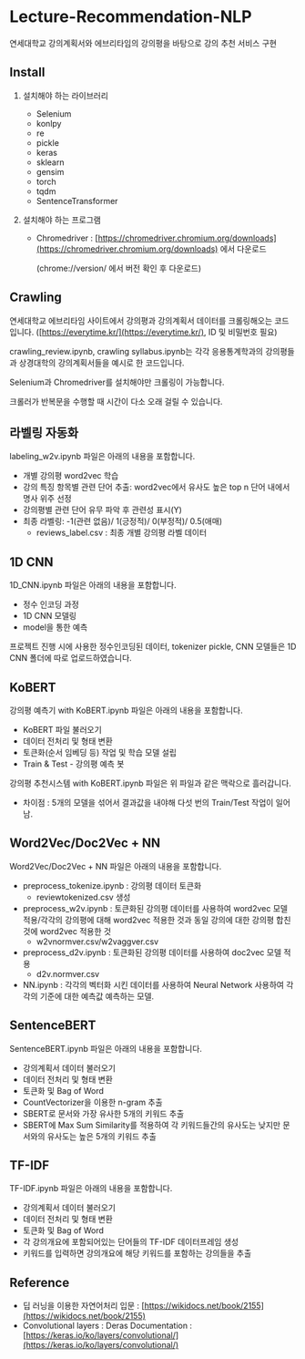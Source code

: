 # Lecture-Recommendation-NLP

연세대학교 강의계획서와 에브리타임의 강의평을 바탕으로 강의 추천 서비스 구현


## Install

1. 설치해야 하는 라이브러리
    - Selenium
    - konlpy
    - re
    - pickle
    - keras
    - sklearn
    - gensim
    - torch
    - tqdm
    - SentenceTransformer
    
2. 설치해야 하는 프로그램
    - Chromedriver : [https://chromedriver.chromium.org/downloads](https://chromedriver.chromium.org/downloads) 에서 다운로드
        
        (chrome://version/ 에서 버전 확인 후 다운로드)
        

## Crawling

연세대학교 에브리타임 사이트에서 강의평과 강의계획서 데이터를 크롤링해오는 코드입니다. ([https://everytime.kr/](https://everytime.kr/), ID 및 비밀번호 필요)

crawling_review.ipynb, crawling syllabus.ipynb는 각각 응용통계학과의 강의평들과 상경대학의 강의계획서들을 예시로 한 코드입니다.

Selenium과 Chromedriver를 설치해야만 크롤링이 가능합니다.

크롤러가 반복문을 수행할 때 시간이 다소 오래 걸릴 수 있습니다.

## 라벨링 자동화

labeling_w2v.ipynb 파일은 아래의 내용을 포함합니다.

- 개별 강의평 word2vec 학습
- 강의 특징 항목별 관련 단어 추출: word2vec에서 유사도 높은 top n 단어 내에서 명사 위주 선정
- 강의평별 관련 단어 유무 파악 후 관련성 표시(Y)
- 최종 라벨링: -1(관련 없음)/ 1(긍정적)/ 0(부정적)/ 0.5(애매)
    - reviews_label.csv : 최종 개별 강의평 라벨 데이터
    

## 1D CNN

1D_CNN.ipynb 파일은 아래의 내용을 포함합니다.

- 정수 인코딩 과정
- 1D CNN 모델링
- model을 통한 예측

프로젝트 진행 시에 사용한 정수인코딩된 데이터, tokenizer pickle, CNN 모델들은 1D CNN 폴더에 따로 업로드하였습니다.

## KoBERT

강의평 예측기 with KoBERT.ipynb 파일은 아래의 내용을 포함합니다.

- KoBERT 파일 불러오기
- 데이터 전처리 및 형태 변환
- 토큰화(순서 임베딩 등) 작업 및 학습 모델 설립
- Train & Test - 강의평 예측 봇

강의평 추천시스템 with KoBERT.ipynb 파일은 위 파일과 같은 맥락으로 흘러갑니다.

- 차이점 : 5개의 모델을 섞어서 결과값을 내야해 다섯 번의 Train/Test 작업이 일어남.

## Word2Vec/Doc2Vec + NN

Word2Vec/Doc2Vec + NN 파일은 아래의 내용을 포함합니다.

- preprocess_tokenize.ipynb : 강의평 데이터 토큰화
    - reviewtokenized.csv 생성
- preprocess_w2v.ipynb : 토큰화된 강의평 데이터를 사용하여 word2vec 모델 적용/각각의 강의평에 대해 word2vec 적용한 것과 동일 강의에 대한 강의평 합친 것에 word2vec 적용한 것
    - w2vnormver.csv/w2vaggver.csv
- preprocess_d2v.ipynb : 토큰화된 강의평 데이터를 사용하여 doc2vec 모델 적용
    - d2v.normver.csv
- NN.ipynb : 각각의 벡터화 시킨 데이터를 사용하여 Neural Network 사용하여 각각의 기준에 대한 예측값 예측하는 모델.

## **SentenceBERT**

SentenceBERT.ipynb 파일은 아래의 내용을 포함합니다.

- 강의계획서 데이터 불러오기
- 데이터 전처리 및 형태 변환
- 토큰화 및 Bag of Word
- CountVectorizer을 이용한 n-gram 추출
- SBERT로 문서와 가장 유사한 5개의 키워드 추출
- SBERT에 Max Sum Similarity를 적용하여 각 키워드들간의 유사도는 낮지만 문서와의 유사도는 높은 5개의 키워드 추출

## TF-IDF

TF-IDF.ipynb 파일은 아래의 내용을 포함합니다.

- 강의계획서 데이터 불러오기
- 데이터 전처리 및 형태 변환
- 토큰화 및 Bag of Word
- 각 강의개요에 포함되어있는 단어들의 TF-IDF 데이터프레임 생성
- 키워드를 입력하면 강의개요에 해당 키워드를 포함하는 강의들을 추출

## Reference

- 딥 러닝을 이용한 자연어처리 입문 : [https://wikidocs.net/book/2155](https://wikidocs.net/book/2155)
- Convolutional layers : Deras Documentation : [https://keras.io/ko/layers/convolutional/](https://keras.io/ko/layers/convolutional/)
